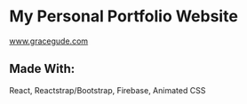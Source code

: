 # My Personal Portfolio Website

www.gracegude.com

## Made With:
React, Reactstrap/Bootstrap, Firebase, Animated CSS

